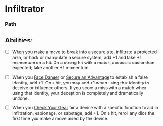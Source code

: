 # Infiltrator
### Path


## Abilities:
- [ ] When you make a move to break into a secure site, infiltrate a protected area, or hack or manipulate a secure system, add +1 and take +1 momentum on a hit. On a strong hit with a match, access is easier than expected; take another +1 momentum.

- [ ] When you [Face Danger](5_Moves/Adventure/Face_Danger.md) or [Secure an Advantage](5_Moves/Adventure/Secure_an_Advantage.md) to establish a false identity, add +1. On a hit, you may add +1 when using that identity to deceive or influence others. If you score a miss with a match when using that identity, your deception is completely and dramatically undone.

- [ ] When you [Check Your Gear](Check_Your_Gear.md) for a device with a specific function to aid in infiltration, espionage, or sabotage, add +1. On a hit, reroll any dice the first time you make a move aided by the device.

